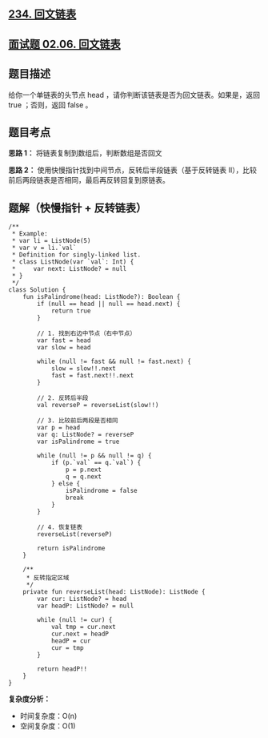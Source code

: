 ## [234. 回文链表](https://leetcode.cn/problems/palindrome-linked-list/)
## [面试题 02.06. 回文链表](https://leetcode.cn/problems/palindrome-linked-list-lcci/)

## 题目描述

给你一个单链表的头节点 head ，请你判断该链表是否为回文链表。如果是，返回 true ；否则，返回 false 。

## 题目考点

**思路 1：** 将链表复制到数组后，判断数组是否回文

**思路 2：** 使用快慢指针找到中间节点，反转后半段链表（基于反转链表 II），比较前后两段链表是否相同，最后再反转回复到原链表。

## 题解（快慢指针 + 反转链表）
 
```
/**
 * Example:
 * var li = ListNode(5)
 * var v = li.`val`
 * Definition for singly-linked list.
 * class ListNode(var `val`: Int) {
 *     var next: ListNode? = null
 * }
 */
class Solution {
    fun isPalindrome(head: ListNode?): Boolean {
        if (null == head || null == head.next) {
            return true
        }

        // 1. 找到右边中节点（右中节点）
        var fast = head
        var slow = head

        while (null != fast && null != fast.next) {
            slow = slow!!.next
            fast = fast.next!!.next
        }

        // 2. 反转后半段
        val reverseP = reverseList(slow!!)

        // 3. 比较前后两段是否相同
        var p = head
        var q: ListNode? = reverseP
        var isPalindrome = true

        while (null != p && null != q) {
            if (p.`val` == q.`val`) {
                p = p.next
                q = q.next
            } else {
                isPalindrome = false
                break
            }
        }

        // 4. 恢复链表
        reverseList(reverseP)

        return isPalindrome
    }

    /**
     * 反转指定区域
     */
    private fun reverseList(head: ListNode): ListNode {
        var cur: ListNode? = head
        var headP: ListNode? = null

        while (null != cur) {
            val tmp = cur.next
            cur.next = headP
            headP = cur
            cur = tmp
        }

        return headP!!
    }
}
```

**复杂度分析：**

- 时间复杂度：O(n)
- 空间复杂度：O(1) 

